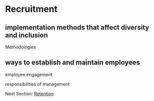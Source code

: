 # Recruitment


## implementation methods that affect diversity and inclusion

Methodologies


## ways to establish and maintain employees

employee engagement

responsibilities of management

Next Section:
[Retention](https://killumslow.github.io/Open-Social-Diversity-Initiative/content/retention)
